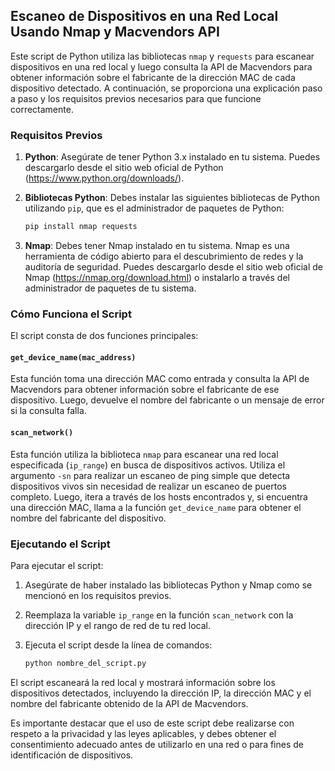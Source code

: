 ## Escaneo de Dispositivos en una Red Local Usando Nmap y Macvendors API

Este script de Python utiliza las bibliotecas `nmap` y `requests` para escanear dispositivos en una red local y luego consulta la API de Macvendors para obtener información sobre el fabricante de la dirección MAC de cada dispositivo detectado. A continuación, se proporciona una explicación paso a paso y los requisitos previos necesarios para que funcione correctamente.

### Requisitos Previos

1. **Python**: Asegúrate de tener Python 3.x instalado en tu sistema. Puedes descargarlo desde el sitio web oficial de Python (https://www.python.org/downloads/).

2. **Bibliotecas Python**: Debes instalar las siguientes bibliotecas de Python utilizando `pip`, que es el administrador de paquetes de Python:
   
   ```bash
   pip install nmap requests
   ```

3. **Nmap**: Debes tener Nmap instalado en tu sistema. Nmap es una herramienta de código abierto para el descubrimiento de redes y la auditoría de seguridad. Puedes descargarlo desde el sitio web oficial de Nmap (https://nmap.org/download.html) o instalarlo a través del administrador de paquetes de tu sistema.

### Cómo Funciona el Script

El script consta de dos funciones principales:

#### `get_device_name(mac_address)`

Esta función toma una dirección MAC como entrada y consulta la API de Macvendors para obtener información sobre el fabricante de ese dispositivo. Luego, devuelve el nombre del fabricante o un mensaje de error si la consulta falla.

#### `scan_network()`

Esta función utiliza la biblioteca `nmap` para escanear una red local especificada (`ip_range`) en busca de dispositivos activos. Utiliza el argumento `-sn` para realizar un escaneo de ping simple que detecta dispositivos vivos sin necesidad de realizar un escaneo de puertos completo. Luego, itera a través de los hosts encontrados y, si encuentra una dirección MAC, llama a la función `get_device_name` para obtener el nombre del fabricante del dispositivo.

### Ejecutando el Script

Para ejecutar el script:

1. Asegúrate de haber instalado las bibliotecas Python y Nmap como se mencionó en los requisitos previos.

2. Reemplaza la variable `ip_range` en la función `scan_network` con la dirección IP y el rango de red de tu red local.

3. Ejecuta el script desde la línea de comandos:

   ```bash
   python nombre_del_script.py
   ```

El script escaneará la red local y mostrará información sobre los dispositivos detectados, incluyendo la dirección IP, la dirección MAC y el nombre del fabricante obtenido de la API de Macvendors.

Es importante destacar que el uso de este script debe realizarse con respeto a la privacidad y las leyes aplicables, y debes obtener el consentimiento adecuado antes de utilizarlo en una red o para fines de identificación de dispositivos.